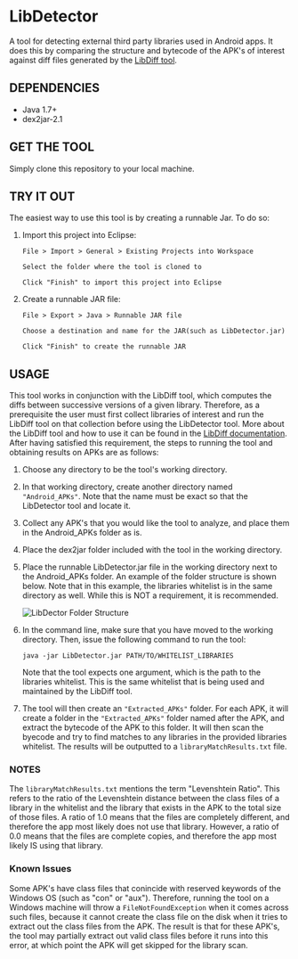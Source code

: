 # LibDetector
A tool for detecting external third party libraries used in Android apps. It does this by comparing the structure and bytecode of the APK's of interest against diff files generated by the [LibDiff tool](https://github.com/zchi88/LibDiff "LibDiff Tool").



## DEPENDENCIES
- Java 1.7+
- dex2jar-2.1

## GET THE TOOL
Simply clone this repository to your local machine.


## TRY IT OUT
The easiest way to use this tool is by creating a runnable Jar. To do so:

1. Import this project into Eclipse:

	```Eclipse
	File > Import > General > Existing Projects into Workspace 

	Select the folder where the tool is cloned to

	Click "Finish" to import this project into Eclipse
	```

2. Create a runnable JAR file:

	```Eclipse
	File > Export > Java > Runnable JAR file

	Choose a destination and name for the JAR(such as LibDetector.jar)

	Click "Finish" to create the runnable JAR
	```

## USAGE
This tool works in conjunction with the LibDiff tool, which computes the diffs between successive versions of a given library. Therefore, as a prerequisite the user must first collect libraries of interest and run the LibDiff tool on that collection before using the LibDetector tool. More about the LibDiff tool and how to use it can be found in the [LibDiff documentation](https://github.com/zchi88/LibDiff "LibDiff Tool"). After having satisfied this requirement, the steps to running the tool and obtaining results on APKs are as follows:

1. Choose any directory to be the tool's working directory.
2. In that working directory, create another directory named ```"Android_APKs"```. Note that the name must be exact so that the LibDetector tool and locate it. 
3. Collect any APK's that you would like the tool to analyze, and place them in the Android_APKs folder as is.
4. Place the dex2jar folder included with the tool in the working directory.
5. Place the runnable LibDetector.jar file in the working directory next to the Android_APKs folder.
An example of the folder structure is shown below. Note that in this example, the libraries whitelist is in the same directory as well. While this is NOT a requirement, it is recommended.
	
	![LibDector Folder Structure](https://github.com/zchi88/LibDetector/blob/master/LibDetectorRequirements.png?raw=true "LibDector Folder Structure")

6. In the command line, make sure that you have moved to the working directory. Then, issue the following command to run the tool:

	```console
	java -jar LibDetector.jar PATH/TO/WHITELIST_LIBRARIES
	```
	
	Note that the tool expects one argument, which is the path to the libraries whitelist. This is the same whitelist that is being used and maintained by the LibDiff tool.

7. The tool will then create an ```"Extracted_APKs"``` folder. For each APK, it will create a folder in the ```"Extracted_APKs"``` folder named after the APK, and extract the bytecode of the APK to this folder. It will then scan the byecode and try to find matches to any libraries in the provided libraries whitelist. The results will be outputted to a ```libraryMatchResults.txt``` file.


### NOTES
The ```libraryMatchResults.txt``` mentions the term "Levenshtein Ratio". This refers to the ratio of the Levenshtein distance between the class files of a library in the whitelist and the library that exists in the APK to the total size of those files. A ratio of 1.0 means that the files are completely different, and therefore the app most likely does not use that library. However, a ratio of 0.0 means that the files are complete copies, and therefore the app most likely IS using that library.


### Known Issues
Some APK's have class files that conincide with reserved keywords of the Windows OS (such as "con" or "aux"). Therefore, running the tool on a Windows machine will throw a ```FileNotFoundException``` when it comes across such files, because it cannot create the class file on the disk when it tries to extract out the class files from the APK. The result is that for these APK's, the tool may partially extract out valid class files before it runs into this error, at which point the APK will get skipped for the library scan.